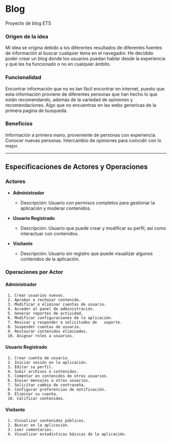 # Blog
Proyecto de blog ETS

### Origen de la idea
Mi idea se origina debido a los diferentes resultados de diferentes fuentes de información al buscar cualquier tema en el navegador. He decidido poder crear un blog donde los usuarios puedan hablar desde la experiencia y qué les ha funcionado o no en cualquier ámbito.

### Funcionalidad

Encontrar información que no es tan fácil encontrar en internet, puesto que esta información proviene de diferentes  personas que han hecho lo que están recomendando, además de la variedad de opiniones y recomendaciones. Algo que no encuentras en las webs genericas de la primera pagina de busqueda.

### Beneficios

Información a primera mano, proveniente de personas con experiencia. Conocer nuevas personas. Intercambio de opiniones para coincidir con lo mejor.

--------------------------------------------------------------------------




## Especificaciones de Actores y Operaciones

### Actores
 
- **Administrador**
  - Descripción: Usuario con permisos completos para gestionar la aplicación y moderar contenidos.


- **Usuario Registrado**
  - Descripción: Usuario que puede crear y modificar su perfil, así como interactuar con contenidos.

- **Visitante**
     - Descripción: Usuario sin registro que puede visualizar algunos contenidos de la aplicación.

### Operaciones por Actor

#### Administrador

     1. Crear usuarios nuevos.
     2. Aprobar o rechazar contenido.
     3. Modificar o eliminar cuentas de usuario.
     4. Acceder al panel de administración.
     5. Generar reportes de actividad.
     6. Modificar configuraciones de la aplicación.
     7. Revisar y responder a solicitudes de   soporte.
     8. Suspender cuentas de usuario.
     9. Restaurar contenidos eliminados.
     10. Asignar roles a usuarios.

   #### Usuario Registrado

     1. Crear cuenta de usuario.
     2. Iniciar sesión en la aplicación.
     3. Editar su perfil.
     4. Subir archivos o contenidos.
     5. Comentar en contenidos de otros usuarios.
     6. Enviar mensajes a otros usuarios.
     7. Solicitar cambio de contraseña.
     8. Configurar preferencias de notificación.
     9. Eliminar su cuenta.
     10. Calificar contenidos.

   #### Visitante

     1. Visualizar contenidos públicos.
     2. Buscar en la aplicación.
     3. Leer comentarios.
     4. Visualizar estadísticas básicas de la aplicación.